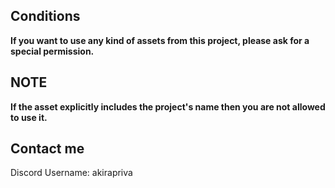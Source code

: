 ## Conditions
**If you want to use any kind of assets from this project, please ask for a special permission.**

## NOTE
**If the asset explicitly includes the project's name then you are not allowed to use it.**

## Contact me
Discord Username: akirapriva
